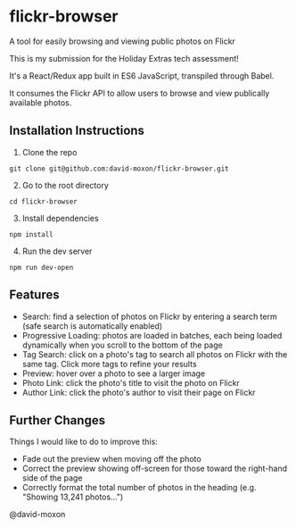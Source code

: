 # flickr-browser
A tool for easily browsing and viewing public photos on Flickr

This is my submission for the Holiday Extras tech assessment!

It's a React/Redux app built in ES6 JavaScript, transpiled through Babel.

It consumes the Flickr API to allow users to browse and view publically available photos.


## Installation Instructions

1. Clone the repo

```
git clone git@github.com:david-moxon/flickr-browser.git
```

2. Go to the root directory

```
cd flickr-browser
```

3. Install dependencies

```
npm install
```

4. Run the dev server

```
npm run dev-open
```


## Features

- Search: find a selection of photos on Flickr by entering a search term (safe search is automatically enabled)
- Progressive Loading: photos are loaded in batches, each being loaded dynamically when you scroll to the bottom of the page
- Tag Search: click on a photo's tag to search all photos on Flickr with the same tag. Click more tags to refine your results
- Preview: hover over a photo to see a larger image
- Photo Link: click the photo's title to visit the photo on Flickr
- Author Link: click the photo's author to visit their page on Flickr


## Further Changes

Things I would like to do to improve this:

- Fade out the preview when moving off the photo
- Correct the preview showing off-screen for those toward the right-hand side of the page
- Correctly format the total number of photos in the heading (e.g. "Showing 13,241 photos...")


@david-moxon
